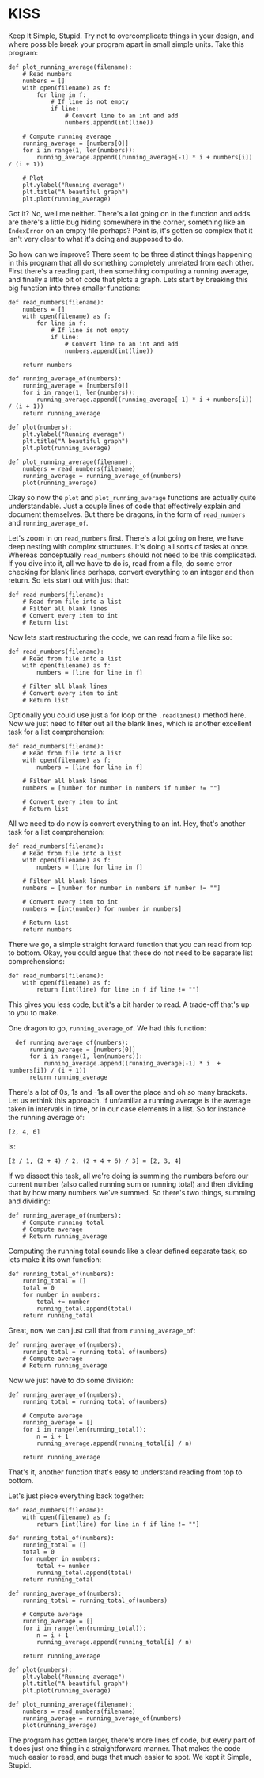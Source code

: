 # KISS

Keep It Simple, Stupid. Try not to overcomplicate things in your design, and where possible break your program apart in small simple units. Take this program:

    def plot_running_average(filename):
        # Read numbers
        numbers = []
        with open(filename) as f:
            for line in f:
                # If line is not empty
                if line:
                    # Convert line to an int and add
                    numbers.append(int(line))

        # Compute running average
        running_average = [numbers[0]]
        for i in range(1, len(numbers)):
            running_average.append((running_average[-1] * i + numbers[i]) / (i + 1))

        # Plot
        plt.ylabel("Running average")
        plt.title("A beautiful graph")
        plt.plot(running_average)


Got it? No, well me neither. There's a lot going on in the function and odds are there's a little bug hiding somewhere in the corner, something like an `IndexError` on an empty file perhaps? Point is, it's gotten so complex that it isn't very clear to what it's doing and supposed to do.

So how can we improve? There seem to be three distinct things happening in this program that all do something completely unrelated from each other. First there's a reading part, then something computing a running average, and finally a little bit of code that plots a graph. Lets start by breaking this big function into three smaller functions:


    def read_numbers(filename):
        numbers = []
        with open(filename) as f:
            for line in f:
                # If line is not empty
                if line:
                    # Convert line to an int and add
                    numbers.append(int(line))

        return numbers

    def running_average_of(numbers):
        running_average = [numbers[0]]
        for i in range(1, len(numbers)):
            running_average.append((running_average[-1] * i + numbers[i]) / (i + 1))
        return running_average

    def plot(numbers):
        plt.ylabel("Running average")
        plt.title("A beautiful graph")
        plt.plot(running_average)

    def plot_running_average(filename):
        numbers = read_numbers(filename)
        running_average = running_average_of(numbers)
        plot(running_average)

Okay so now the `plot` and `plot_running_average` functions are actually quite understandable. Just a couple lines of code that effectively explain and document themselves. But there be dragons, in the form of `read_numbers` and `running_average_of`.

Let's zoom in on `read_numbers` first. There's a lot going on here, we have deep nesting with complex structures. It's doing all sorts of tasks at once. Whereas conceptually `read_numbers` should not need to be this complicated. If you dive into it, all we have to do is, read from a file, do some error checking for blank lines perhaps, convert everything to an integer and then return. So lets start out with just that:

    def read_numbers(filename):
        # Read from file into a list
        # Filter all blank lines
        # Convert every item to int
        # Return list

Now lets start restructuring the code, we can read from a file like so:

    def read_numbers(filename):
        # Read from file into a list
        with open(filename) as f:
            numbers = [line for line in f]

        # Filter all blank lines
        # Convert every item to int
        # Return list

Optionally you could use just a for loop or the `.readlines()` method here. Now we just need to filter out all the blank lines, which is another excellent task for a list comprehension:

    def read_numbers(filename):
        # Read from file into a list
        with open(filename) as f:
            numbers = [line for line in f]

        # Filter all blank lines
        numbers = [number for number in numbers if number != ""]

        # Convert every item to int
        # Return list

All we need to do now is convert everything to an int. Hey, that's another task for a list comprehension:

    def read_numbers(filename):
        # Read from file into a list
        with open(filename) as f:
            numbers = [line for line in f]

        # Filter all blank lines
        numbers = [number for number in numbers if number != ""]

        # Convert every item to int
        numbers = [int(number) for number in numbers]

        # Return list
        return numbers

There we go, a simple straight forward function that you can read from top to bottom. Okay, you could argue that these do not need to be separate list comprehensions:

    def read_numbers(filename):
        with open(filename) as f:
            return [int(line) for line in f if line != ""]

This gives you less code, but it's a bit harder to read. A trade-off that's up to you to make.

One dragon to go, `running_average_of`. We had this function:

      def running_average_of(numbers):
          running_average = [numbers[0]]
          for i in range(1, len(numbers)):
              running_average.append((running_average[-1] * i  + numbers[i]) / (i + 1))
          return running_average

There's a lot of 0s, 1s and -1s all over the place and oh so many brackets. Let us rethink this approach. If unfamiliar a running average is the average taken in intervals in time, or in our case elements in a list. So for instance the running average of:

    [2, 4, 6]

is:

    [2 / 1, (2 + 4) / 2, (2 + 4 + 6) / 3] = [2, 3, 4]

If we dissect this task, all we're doing is summing the numbers before our current number (also called running sum or running total) and then dividing that by how many numbers we've summed. So there's two things, summing and dividing:

    def running_average_of(numbers):
        # Compute running total
        # Compute average
        # Return running_average

Computing the running total sounds like a clear defined separate task, so lets make it its own function:

    def running_total_of(numbers):
        running_total = []
        total = 0
        for number in numbers:
            total += number
            running_total.append(total)
        return running_total

Great, now we can just call that from `running_average_of`:

    def running_average_of(numbers):
        running_total = running_total_of(numbers)
        # Compute average
        # Return running_average

Now we just have to do some division:

    def running_average_of(numbers):
        running_total = running_total_of(numbers)

        # Compute average
        running_average = []
        for i in range(len(running_total)):
            n = i + 1
            running_average.append(running_total[i] / n)

        return running_average

That's it, another function that's easy to understand reading from top to bottom.

Let's just piece everything back together:

    def read_numbers(filename):
        with open(filename) as f:
            return [int(line) for line in f if line != ""]

    def running_total_of(numbers):
        running_total = []
        total = 0
        for number in numbers:
            total += number
            running_total.append(total)
        return running_total

    def running_average_of(numbers):
        running_total = running_total_of(numbers)

        # Compute average
        running_average = []
        for i in range(len(running_total)):
            n = i + 1
            running_average.append(running_total[i] / n)

        return running_average

    def plot(numbers):
        plt.ylabel("Running average")
        plt.title("A beautiful graph")
        plt.plot(running_average)

    def plot_running_average(filename):
        numbers = read_numbers(filename)
        running_average = running_average_of(numbers)
        plot(running_average)

The program has gotten larger, there's more lines of code, but every part of it does just one thing in a straightforward manner. That makes the code much easier to read, and bugs that much easier to spot. We kept it Simple, Stupid.
